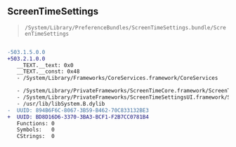 ## ScreenTimeSettings

> `/System/Library/PreferenceBundles/ScreenTimeSettings.bundle/ScreenTimeSettings`

```diff

-503.1.5.0.0
+503.2.1.0.0
   __TEXT.__text: 0x0
   __TEXT.__const: 0x48
   - /System/Library/Frameworks/CoreServices.framework/CoreServices

   - /System/Library/PrivateFrameworks/ScreenTimeCore.framework/ScreenTimeCore
   - /System/Library/PrivateFrameworks/ScreenTimeSettingsUI.framework/ScreenTimeSettingsUI
   - /usr/lib/libSystem.B.dylib
-  UUID: 894B6F6C-8067-3B59-B462-70C833132BE3
+  UUID: BD8D16D6-3370-3BA3-BCF1-F2B7CC0781B4
   Functions: 0
   Symbols:   0
   CStrings:  0

```
